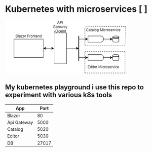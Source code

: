# Kubernetes with microservices [ ]
![Diagram](https://github.com/MiCh4n/KubeDemo/blob/master/docs/images/diagram1.png)
## My kubernetes playground i use this repo to experiment with various k8s tools

App | Port
------------ | ------
Blazor | 80
Api Gateway | 5000
Catalog | 5020
Editor | 5030
DB | 27017

